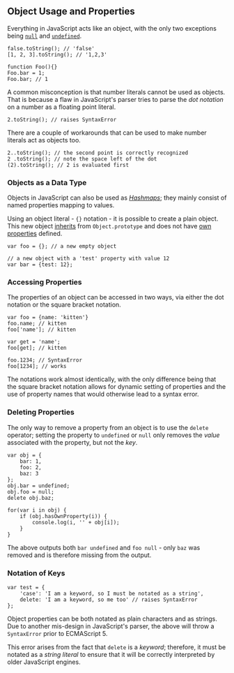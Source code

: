 ## Object Usage and Properties

Everything in JavaScript acts like an object, with the only two exceptions being 
[`null`](#core.undefined) and [`undefined`](#core.undefined).

    false.toString(); // 'false'
    [1, 2, 3].toString(); // '1,2,3'
    
    function Foo(){}
    Foo.bar = 1;
    Foo.bar; // 1

A common misconception is that number literals cannot be used as
objects. That is because a flaw in JavaScript's parser tries to parse the *dot 
notation* on a number as a floating point literal.

    2.toString(); // raises SyntaxError

There are a couple of workarounds that can be used to make number literals act
as objects too.

    2..toString(); // the second point is correctly recognized
    2 .toString(); // note the space left of the dot
    (2).toString(); // 2 is evaluated first

### Objects as a Data Type

Objects in JavaScript can also be used as [*Hashmaps*][1]; they mainly consist 
of named properties mapping to values.

Using an object literal - `{}` notation - it is possible to create a 
plain object. This new object [inherits](#object.prototype) from `Object.prototype` and 
does not have [own properties](#object.hasownproperty) defined.

    var foo = {}; // a new empty object

    // a new object with a 'test' property with value 12
    var bar = {test: 12}; 

### Accessing Properties

The properties of an object can be accessed in two ways, via either the dot
notation or the square bracket notation.
    
    var foo = {name: 'kitten'}
    foo.name; // kitten
    foo['name']; // kitten
    
    var get = 'name';
    foo[get]; // kitten
    
    foo.1234; // SyntaxError
    foo[1234]; // works

The notations work almost identically, with the only difference being that the
square bracket notation allows for dynamic setting of properties and
the use of property names that would otherwise lead to a syntax error.

### Deleting Properties

The only way to remove a property from an object is to use the `delete`
operator; setting the property to `undefined` or `null` only removes the
*value* associated with the property, but not the *key*.

    var obj = {
        bar: 1,
        foo: 2,
        baz: 3
    };
    obj.bar = undefined;
    obj.foo = null;
    delete obj.baz;

    for(var i in obj) {
        if (obj.hasOwnProperty(i)) {
            console.log(i, '' + obj[i]);
        }
    }

The above outputs both `bar undefined` and `foo null` - only `baz` was
removed and is therefore missing from the output.

### Notation of Keys

    var test = {
        'case': 'I am a keyword, so I must be notated as a string',
        delete: 'I am a keyword, so me too' // raises SyntaxError
    };

Object properties can be both notated as plain characters and as strings. Due to
another mis-design in JavaScript's parser, the above will throw 
a `SyntaxError` prior to ECMAScript 5.

This error arises from the fact that `delete` is a *keyword*; therefore, it must be 
notated as a *string literal* to ensure that it will be correctly interpreted by
older JavaScript engines.

[1]: http://en.wikipedia.org/wiki/Hashmap

